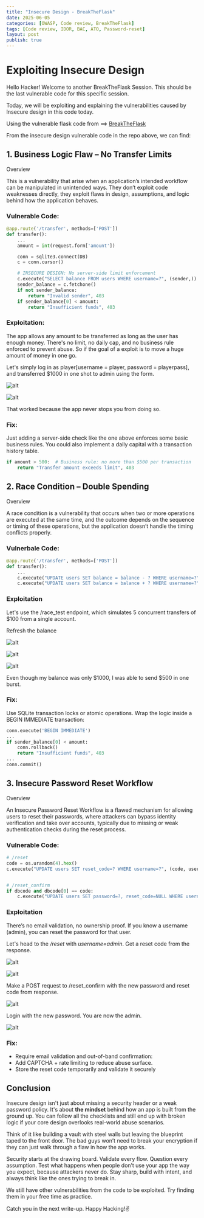 ```yaml
---
title: "Insecure Design - BreakTheFlask"
date: 2025-06-05
categories: [OWASP, Code review, BreakTheFlask]
tags: [Code review, IDOR, BAC, ATO, Password-reset]
layout: post
publish: true
---
```



# Exploiting Insecure Design
Hello Hacker! Welcome to another BreakTheFlask Session. This should be the last vulnerable code for this specific session.

Today, we will be exploiting and explaining the vulnerabilities caused by Insecure design in this code today.

Using the vulnerable flask code from ==> [BreakTheFlask](https://github.com/DghostNinja/BreakTheFlask.git)


From the insecure design vulnerable code in the repo above, we can find:

## 1. Business Logic Flaw – No Transfer Limits
Overview

This is a vulnerability that arise when an application’s intended workflow can be manipulated in unintended ways. They don’t exploit code weaknesses directly, they exploit flaws in design, assumptions, and logic behind how the application behaves.


### Vulnerable Code:
```python
@app.route('/transfer', methods=['POST'])
def transfer():
    ...
    amount = int(request.form['amount'])

    conn = sqlite3.connect(DB)
    c = conn.cursor()

    # INSECURE DESIGN: No server-side limit enforcement
    c.execute("SELECT balance FROM users WHERE username=?", (sender,))
    sender_balance = c.fetchone()
    if not sender_balance:
        return "Invalid sender", 403
    if sender_balance[0] < amount:
        return "Insufficient funds", 403

```

### Exploitation:
The app allows any amount to be transferred as long as the user has enough money. There's no limit, no daily cap, and no business rule enforced to prevent abuse. So if the goal of a exploit is to move a huge amount of money in one go.

Let's simply log in as player[username = player, password = playerpass], and transferred $1000 in one shot to admin using the form.

![alt](/assets/images/insecure/A1.png)

![alt](/assets/images/insecure/A2.png)

That worked because the app never stops you from doing so.


### Fix:
Just adding a server-side check like the one above enforces some basic business rules. You could also implement a daily capital with a transaction history table.

```python
if amount > 500:  # Business rule: no more than $500 per transaction
    return "Transfer amount exceeds limit", 403
```

## 2. Race Condition – Double Spending
Overview 

A race condition is a vulnerability that occurs when two or more operations are executed at the same time, and the outcome depends on the sequence or timing of these operations, but the application doesn’t handle the timing conflicts properly.

### Vulnerbale Code:
```python
@app.route('/transfer', methods=['POST'])
def transfer():
    ...
    c.execute("UPDATE users SET balance = balance - ? WHERE username=?", (amount, sender))
    c.execute("UPDATE users SET balance = balance + ? WHERE username=?", (amount, recipient))

```


### Exploitation
Let's use the /race_test endpoint, which simulates 5 concurrent transfers of $100 from a single account.

Refresh the balance 

![alt](/assets/images/insecure/A3.png)

![alt](/assets/images/insecure/A4.png)

![alt](/assets/images/insecure/A5.png)

Even though my balance was only $1000, I was able to send $500 in one burst.

### Fix:
Use SQLite transaction locks or atomic operations. Wrap the logic inside a BEGIN IMMEDIATE transaction:

```python
conn.execute('BEGIN IMMEDIATE')
...
if sender_balance[0] < amount:
    conn.rollback()
    return "Insufficient funds", 403
...
conn.commit()
```

## 3. Insecure Password Reset Workflow
Overview

An Insecure Password Reset Workflow is a flawed mechanism for allowing users to reset their passwords, where attackers can bypass identity verification and take over accounts, typically due to missing or weak authentication checks during the reset process.

### Vulnerable Code:
```python
# /reset
code = os.urandom(4).hex()
c.execute("UPDATE users SET reset_code=? WHERE username=?", (code, user))


# /reset_confirm
if dbcode and dbcode[0] == code:
    c.execute("UPDATE users SET password=?, reset_code=NULL WHERE username=?", (newpw, user))

```

### Exploitation
There’s no email validation, no ownership proof. If you know a username (admin), you can reset the password for that user.

Let's head to the */reset* with *username=admin*. Get a reset code from the response.

![alt](/assets/images/insecure/A6.png)

![alt](/assets/images/insecure/A7.png)


Make a POST request to /reset_confirm with the new password and reset code from response.

![alt](/assets/images/insecure/A8.png)

Login with the new password. You are now the admin.

![alt](/assets/images/insecure/A9.png)

### Fix:
- Require email validation and out-of-band confirmation:
- Add CAPTCHA + rate limiting to reduce abuse surface.
- Store the reset code temporarily and validate it securely


## Conclusion

Insecure design isn't just about missing a security header or a weak password policy. It's about **the mindset** behind how an app is built from the ground up. You can follow all the checklists and still end up with broken logic if your core design overlooks real-world abuse scenarios.

Think of it like building a vault with steel walls but leaving the blueprint taped to the front door. The bad guys won’t need to break your encryption if they can just walk through a flaw in how the app works.

Security starts at the drawing board. Validate every flow. Question every assumption. Test what happens when people don’t use your app the way you expect, because attackers never do.
Stay sharp, build with intent, and always think like the ones trying to break in.

We still have other vulnerabilities from the code to be exploited. Try finding them in your free time as practice. 

Catch you in the next write-up. Happy Hacking!✌️
